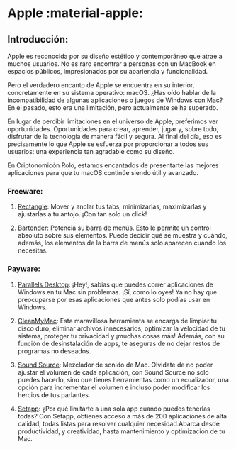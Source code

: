 # Apple :material-apple:

## Introducción:
Apple es reconocida por su diseño estético y contemporáneo que atrae a muchos usuarios. No es raro encontrar a personas con un MacBook en espacios públicos, impresionados por su apariencia y funcionalidad.

Pero el verdadero encanto de Apple se encuentra en su interior, concretamente en su sistema operativo: macOS. ¿Has oído hablar de la incompatibilidad de algunas aplicaciones o juegos de Windows con Mac? En el pasado, esto era una limitación, pero actualmente se ha superado.

En lugar de percibir limitaciones en el universo de Apple, preferimos ver oportunidades. Oportunidades para crear, aprender, jugar y, sobre todo, disfrutar de la tecnología de manera fácil y segura. Al final del día, eso es precisamente lo que Apple se esfuerza por proporcionar a todos sus usuarios: una experiencia tan agradable como su diseño.

En Criptonomicón Rolo, estamos encantados de presentarte las mejores aplicaciones para que tu macOS continúe siendo útil y avanzado.

### Freeware:

1. [Rectangle](https://rectangleapp.com):
Mover y anclar tus tabs, minimizarlas, maximizarlas y ajustarlas a tu antojo. ¡Con tan solo un click!

2. [Bartender](https://www.macbartender.com):
Potencia su barra de menús. Esto le permite un control absoluto sobre sus elementos. Puede decidir qué se muestra y cuándo, además, los elementos de la barra de menús solo aparecen cuando los necesitas.

### Payware:
1. [Parallels Desktop](https://www.parallels.com/es/):
¡Hey!, sabias que puedes correr aplicaciones de Windows en tu Mac sin problemas. ¡Sí, como lo oyes! Ya no hay que preocuparse por esas  aplicaciones que antes solo podías usar en Windows. 

2. [CleanMyMac](https://cleanmymac.com):
Esta maravillosa herramienta se encarga de limpiar tu disco duro, eliminar archivos innecesarios, optimizar la velocidad de tu sistema, proteger tu privacidad y ¡muchas cosas más! Además, con su función de desinstalación de apps, te aseguras de no dejar restos de programas no deseados. 

3. [Sound Source](https://rogueamoeba.com/soundsource): 
Mezclador de sonido de Mac. Olvidate de no poder ajustar el volumen de cada aplicación, con Sound Source no solo puedes hacerlo, sino que tienes herramientas como un ecualizador, una opción para incrementar el volumen e incluso poder modificar los hercios de tus parlantes.

4. [Setapp](https://setapp.com/es):
¿Por qué limitarte a una sola app cuando puedes tenerlas todas? Con Setapp, obtienes acceso a más de 200 aplicaciones de alta calidad, todas listas para resolver cualquier necesidad.Abarca desde productividad, y creatividad, hasta mantenimiento y optimización de tu Mac.

